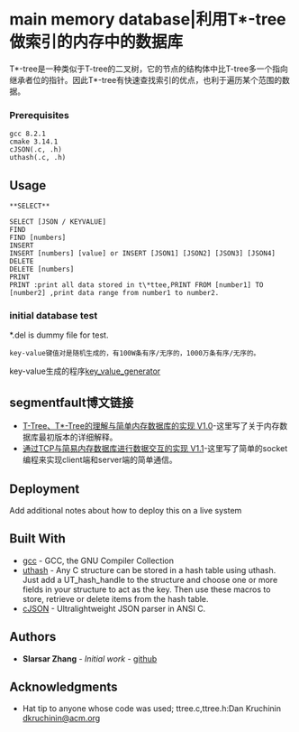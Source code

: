 # main memory database|利用T*-tree做索引的内存中的数据库

T*-tree是一种类似于T-tree的二叉树，它的节点的结构体中比T-tree多一个指向继承者位的指针。因此T*-tree有快速查找索引的优点，也利于遍历某个范围的数据。

### Prerequisites

```
gcc 8.2.1
cmake 3.14.1
cJSON(.c, .h)
uthash(.c, .h)

```


## Usage
```
**SELECT**

SELECT [JSON / KEYVALUE]
FIND
FIND [numbers]
INSERT
INSERT [numbers] [value] or INSERT [JSON1] [JSON2] [JSON3] [JSON4]
DELETE
DELETE [numbers]
PRINT
PRINT :print all data stored in t\*ttee,PRINT FROM [number1] TO [number2] ,print data range from number1 to number2.
```

### initial database test

\*.del is dummy file for test.
```
key-value键值对是随机生成的，有100W条有序/无序的，1000万条有序/无序的。
```
key-value生成的程序[key_value_generator](https://github.com/slarsar/main_memory_database/tree/master/key_value_generate)

## segmentfault博文链接

* [T-Tree、T*-Tree的理解与简单内存数据库的实现 V1.0](https://segmentfault.com/a/1190000018502294?share_user=1030000018424139)-这里写了关于内存数据库最初版本的详细解释。
* [通过TCP与简易内存数据库进行数据交互的实现 V1.1](https://segmentfault.com/a/1190000018561636?share_user=1030000018424139)-这里写了简单的socket编程来实现client端和server端的简单通信。


## Deployment

Add additional notes about how to deploy this on a live system


## Built With

* [gcc](https://gcc.gnu.org/) - GCC, the GNU Compiler Collection
* [uthash](https://github.com/troydhanson/uthash) - Any C structure can be stored in a hash table using uthash. Just add a UT_hash_handle to the structure and choose one or more fields in your structure to act as the key. Then use these macros to store, retrieve or delete items from the hash table.
* [cJSON](https://github.com/DaveGamble/cJSON) - Ultralightweight JSON parser in ANSI C.


## Authors

* **Slarsar Zhang** - *Initial work* - [github](https://github.com/slarsar)


## Acknowledgments

* Hat tip to anyone whose code was used; ttree.c,ttree.h:Dan Kruchinin <dkruchinin@acm.org>
